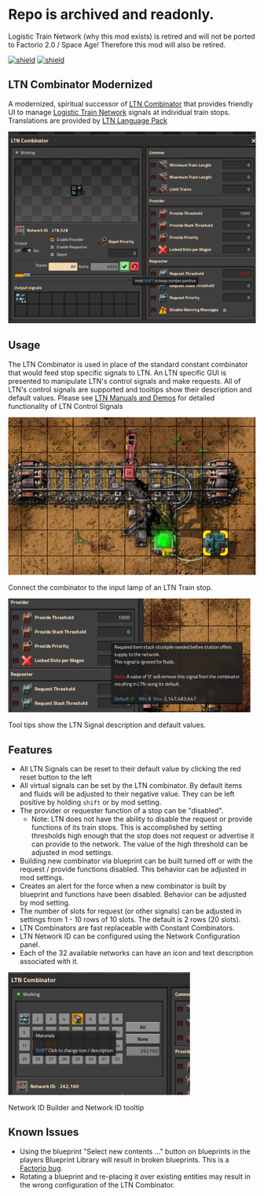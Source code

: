 # Repo is archived and readonly.

Logistic Train Network (why this mod exists) is retired and will not be ported to Factorio 2.0 / Space Age!  Therefore this mod will also be retired.

[![shield](https://img.shields.io/badge/Ko--fi-Donate%20-hotpink?logo=kofi&logoColor=white)](https://ko-fi.com/M4M2LCWTH)
[![shield](https://img.shields.io/badge/dynamic/json?color=orange&label=Factorio&query=downloads_count&suffix=%20downloads&url=https%3A%2F%2Fmods.factorio.com%2Fapi%2Fmods%2FLTN_Combinator_Modernized)](https://mods.factorio.com/mod/LTN_Combinator_Modernized)

## LTN Combinator Modernized

A modernized, spiritual successor of [LTN Combinator](https://mods.factorio.com/mod/LTN_Combinator)
that provides friendly UI to manage
[Logistic Train Network](https://mods.factorio.com/mod/LogisticTrainNetwork) signals at
individual train stops. Translations are provided by
[LTN Language Pack](https://mods.factorio.com/mod/LTN_Language_Pack)

![LTNC GUI](screenshots/LTNCWindow.png)

## Usage

The LTN Combinator is used in place of the standard constant combinator that would feed stop
specific signals to LTN.  An LTN specific GUI is presented to manipulate LTN's control signals and
make requests.  All of LTN's control signals are supported and tooltips show their description and
default values.  Please see
[LTN Manuals and Demos](https://forums.factorio.com/viewtopic.php?f=214&t=51072) for detailed functionality of LTN Control Signals

![LTNC Connected to Stop](screenshots/ltnc-placed.png)

Connect the combinator to the input lamp of an LTN Train stop.

![Tooltip of LTN Signal](screenshots/SignalDescription.png)

Tool tips show the LTN Signal description and default values.

## Features

- All LTN Signals can be reset to their default value by clicking the red reset button to the left
- All virtual signals can be set by the LTN combinator.  By default items and fluids will be
  adjusted to their negative value.  They can be left positive by holding `shift` or by mod setting.
- The provider or requester function of a stop can be "disabled".
  - Note: LTN does not have the ability to disable the request or provide functions of its train
    stops. This is accomplished by setting thresholds high enough that the stop does not request or
    advertise it can provide to the network.  The value of the high threshold can be adjusted in
    mod settings.
- Building new combinator via blueprint can be built turned off or with the request / provide
  functions disabled.  This behavior can be adjusted in mod settings.
- Creates an alert for the force when a new combinator is built by blueprint and functions have been
  disabled.  Behavior can be adjusted by mod setting.
- The number of slots for request (or other signals) can be adjusted in settings from 1 - 10 rows
  of 10 slots.  The default is 2 rows (20 slots).
- LTN Combinators are fast replaceable with Constant Combinators.
- LTN Network ID can be configured using the Network Configuration panel.
- Each of the 32 available networks can have an icon and text description associated with it.

![Network ID Builder panel](screenshots/NetworkBuilder.png)

Network ID Builder and Network ID tooltip

## Known Issues

- Using the blueprint "Select new contents ..." button on blueprints in the players Blueprint Library
  will result in broken blueprints.  This is a
  [Factorio bug](https://forums.factorio.com/viewtopic.php?f=182&t=88100).
- Rotating a blueprint and re-placing it over existing entities may result in the wrong
  configuration of the LTN Combinator.
